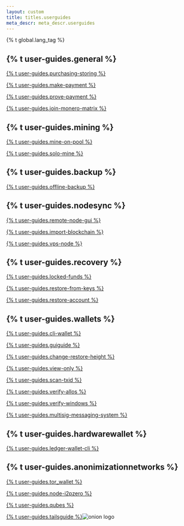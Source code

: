 ```yaml
---
layout: custom
title: titles.userguides
meta_descr: meta_descr.userguides
---
```

{% t global.lang_tag %}
<div class="guides">
    <section class="container">
        <div class="row">
            <div class="left half no-pad-sm col-lg-6 col-md-6 col-sm-12 col-xs-12">
                <div class="info-block">
                    <div class="row">
                        <div class="col">
                            <h2>{% t user-guides.general %}</h2>
                            <p><a href="{{site.baseurl}}/resources/user-guides/securely_purchase.html">{% t user-guides.purchasing-storing %}</a></p>
                            <p><a href="{{site.baseurl}}/resources/user-guides/make-payment.html">{% t user-guides.make-payment %}</a></p>
                            <p><a href="{{site.baseurl}}/resources/user-guides/prove-payment.html">{% t user-guides.prove-payment %}</a></p>
                            <p><a href="{{site.baseurl}}/resources/user-guides/join-monero-matrix.html">{% t user-guides.join-monero-matrix %}</a></p>
                        </div>
                    </div>
                </div>
            </div>
            <div class="right half col-lg-6 col-md-6 col-sm-12 col-xs-12">
                <div class="info-block">
                    <div class="row">
                        <div class="col">
                            <h2>{% t user-guides.mining %}</h2>
                            <p><a href="{{site.baseurl}}/resources/user-guides/mine-to-pool.html">{% t user-guides.mine-on-pool %}</a></p>
                            <p><a href="{{site.baseurl}}/resources/user-guides/solo_mine_GUI.html">{% t user-guides.solo-mine %}</a></p>
                        </div>
                    </div>
                </div>
            </div>
        </div>
    </section>
    <section class="container">
        <div class="row">
            <div class="left half no-pad-sm col-lg-6 col-md-6 col-sm-12 col-xs-12">
                <div class="info-block">
                    <div class="row">
                        <div class="col">
                            <h2>{% t user-guides.backup %}</h2>
                            <p><a href="{{site.baseurl}}/resources/user-guides/Offline_Backup.html">{% t user-guides.offline-backup %}</a></p>
                        </div>
                    </div>
                </div>
            </div>
            <div class="right half col-lg-6 col-md-6 col-sm-12 col-xs-12">
                <div class="info-block">
                    <div class="row">
                        <div class="col">
                            <h2>{% t user-guides.nodesync %}</h2>
                            <p><a href="{{site.baseurl}}/resources/user-guides/remote_node_gui.html">{% t user-guides.remote-node-gui %}</a></p>
                            <p><a href="{{site.baseurl}}/resources/user-guides/importing_blockchain.html">{% t user-guides.import-blockchain %}</a></p>
                            <p><a href="{{site.baseurl}}/resources/user-guides/vps_run_node.html">{% t user-guides.vps-node %}</a></p>
                        </div>
                    </div>
                </div>
            </div>
        </div>
    </section>    
    <section class="container">
        <div class="row">
            <div class="left half no-pad-sm col-lg-6 col-md-6 col-sm-12 col-xs-12">
                <div class="info-block">
                    <div class="row">
                        <div class="col">
                            <h2>{% t user-guides.recovery %}</h2>
                            <p><a href="{{site.baseurl}}/resources/user-guides/howto_fix_stuck_funds.html">{% t user-guides.locked-funds %}</a></p>
                            <p><a href="{{site.baseurl}}/resources/user-guides/restore_from_keys.html">{% t user-guides.restore-from-keys %}</a></p>
                            <p><a href="{{site.baseurl}}/resources/user-guides/restore_account.html">{% t user-guides.restore-account %}</a></p>
                        </div>
                    </div>
                </div>
            </div>
            <div class="right half col-lg-6 col-md-6 col-sm-12 col-xs-12">
                <div class="info-block">
                    <div class="row">
                        <div class="col">
                            <h2>{% t user-guides.wallets %}</h2>
                            <p><a href="{{site.baseurl}}/resources/user-guides/monero-wallet-cli.html">{% t user-guides.cli-wallet %}</a></p>
                            <p><a href="https://github.com/monero-ecosystem/monero-GUI-guide/blob/master/monero-GUI-guide.md" target="_blank">{% t user-guides.guiguide %}</a></p>
                            <p><a href="{{site.baseurl}}/resources/user-guides/change-restore-height.html">{% t user-guides.change-restore-height %}</a></p>
                            <p><a href="{{site.baseurl}}/resources/user-guides/view_only.html">{% t user-guides.view-only %}</a></p>
                            <p><a href="{{site.baseurl}}/resources/user-guides/scan-txid.html">{% t user-guides.scan-txid %}</a></p>
                            <p><a href="{{site.baseurl}}/resources/user-guides/verification-allos-advanced.html">{% t user-guides.verify-allos %}</a></p>
                            <p><a href="{{site.baseurl}}/resources/user-guides/verification-windows-beginner.html">{% t user-guides.verify-windows %}</a></p>
                            <p><a href="{{site.baseurl}}/resources/user-guides/multisig-messaging-system.html">{% t user-guides.multisig-messaging-system %}</a></p>
                        </div>
                    </div>
                </div>
            </div>
        </div>
    </section>
    <section class="container">
        <div class="row">
            <div class="left half no-pad-sm col-lg-6 col-md-6 col-sm-12 col-xs-12">
                <div class="info-block">
                    <div class="row">
                        <div class="col">
                            <h2>{% t user-guides.hardwarewallet %}</h2>
                            <p><a href="{{site.baseurl}}/resources/user-guides/ledger-wallet-cli.html">{% t user-guides.ledger-wallet-cli %}</a></p>
                        </div>
                    </div>
                </div>
            </div>
            <div class="right half col-lg-6 col-md-6 col-sm-12 col-xs-12">
                <div class="info-block">
                    <div class="row">
                        <div class="col">
                            <h2>{% t user-guides.anonimizationnetworks %}</h2>
                            <p><a href="{{site.baseurl}}/resources/user-guides/tor_wallet.html">{% t user-guides.tor_wallet %}</a></p>
                            <p><a href="{{site.baseurl}}/resources/user-guides/node-i2p-zero.html">{% t user-guides.node-i2pzero %}</a></p>
                            <p><a href="{{site.baseurl}}/resources/user-guides/cli_wallet_daemon_isolation_qubes_whonix.html">{% t user-guides.qubes %}</a></p>
                            <p><a href="http://xmrguide25ibknxgaray5rqksrclddxqku3ggdcnzg4ogdi5qkdkd2yd.onion">{% t user-guides.tailsguide %}</a><img alt="onion logo" class="onion-mid" src="/img/onion-tor.svg" title="Onion link"/></p>
                        </div>
                    </div>
                </div>
            </div>
        </div>
    </section>
</div>